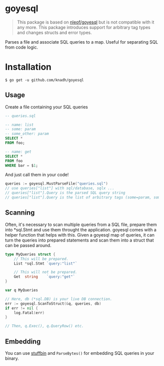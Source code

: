 # goyesql

> This package is based on [nleof/goyesql](https://github.com/nleof/goyesql) but is not compatible with it any more. This package introduces support for arbitrary tag types and changes structs and error types.

Parses a file and associate SQL queries to a map. Useful for separating SQL from code logic.

# Installation

```
$ go get -u github.com/knadh/goyesql
```

## Usage

Create a file containing your SQL queries

```sql
-- queries.sql

-- name: list
-- some: param
-- some_other: param
SELECT *
FROM foo;

-- name: get
SELECT *
FROM foo
WHERE bar = $1;
```

And just call them in your code!

```go
queries := goyesql.MustParseFile("queries.sql")
// use queries["list"] with sql/database, sqlx ...
// queries["list"].Query is the parsed SQL query string
// queries["list"].Query is the list of arbitrary tags (some=param, some_other=param)
```

## Scanning

Often, it's necessary to scan multiple queries from a SQL file, prepare them into \*sql.Stmt and use them throught the application. goyesql comes with a helper function that helps with this. Given a goyesql map of queries, it can turn the queries into prepared statements and scan them into a struct that can be passed around.

```go
type MyQueries struct {
	// This will be prepared.
	List *sql.Stmt `query:"list"`

	// This will not be prepared.
	Get  string    `query:"get"`
}

var q MyQueries

// Here, db (*sql.DB) is your live DB connection.
err := goyesql.ScanToStruct(&q, queries, db)
if err != nil {
	log.Fatal(err)
}

// Then, q.Exec(), q.QueryRow() etc.

```

## Embedding

You can use [stuffbin](https://github.com/knadh/stuffbin) and `ParseBytes()` for embedding SQL queries in your binary.
